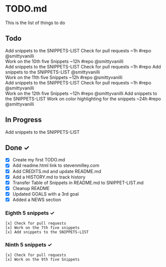 # TODO.md

This is the list of things to do

## Todo

Add snippets to the SNIPPETS-LIST
Check for pull requests ~1h #repo @smittyvanilli  
Work on the 10th five Snippets ~12h #repo @smittyvanilli  
Add snippets to the SNIPPETS-LIST
Check for pull requests ~1h #repo
Add snippets to the SNIPPETS-LIST @smittyvanilli  
Work on the 11th five Snippets ~12h #repo @smittyvanilli  
Add snippets to the SNIPPETS-LIST
Check for pull requests ~1h #repo @smittyvanilli  
Work on the 12th five Snippets ~12h #repo @smittyvanilli
Add snippets to the SNIPPETS-LIST
Work on color highlighting for the snippets ~24h #repo @smittyvanilli

## In Progress

Add snippets to the SNIPPETS-LIST


## Done ✓

-   [x] Create my first TODO.md
-   [x] Add readme.html link to stevenmilley.com
-   [x] Add CREDITS.md and update README.md
-   [x] Add a HISTORY.md to track history
-   [x] Transfer Table of Snippets in README.md to SNIPPET-LIST.md
-   [x] Cleanup README
-   [x] Updated GOALS with a 3rd goal
-   [x] Added a NEWS section

### Eighth 5 snippets ✓

    [x] Check for pull requests  
    [x] Work on the 7th five snippets
    [x] Add snippets to the SNIPPETS-LIST

### Ninth 5 snippets ✓

    [x] Check for pull requests   
    [x] Work on the 9th five Snippets
